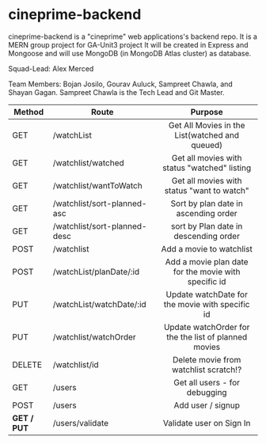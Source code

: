 # cineprime-backend
cineprime-backend is a "cineprime" web applications's backend repo. It is a MERN group project for GA-Unit3 project  It will be created in Express and Mongoose and will use MongoDB (in MongoDB Atlas cluster) as database.

Squad-Lead: Alex Merced

Team Members: Bojan Josilo, Gourav Auluck, Sampreet Chawla, and Shayan Gagan. Sampreet Chawla is the Tech Lead and Git Master.


| Method        | Route                        |                       Purpose                        |
| ------------- | ---------------------------- | :--------------------------------------------------: |
| GET           | /watchList                   |    Get All Movies in the List(watched and queued)    |
| GET           | /watchlist/watched           |     Get all movies with status "watched" listing     |
| GET           | /watchlist/wantToWatch       |      Get all movies with status "want to watch"      |
| GET           | /watchlist/sort-planned-asc  |         Sort by plan date in ascending order         |
| GET           | /watchlist/sort-planned-desc |        sort by Plan date in descending order         |
| POST          | /watchlist                   |               Add a movie to watchlist               |
| POST          | /watchList/planDate/:id      | Add a movie plan date for the movie with specific id |
| PUT           | /watchList/watchDate/:id     |   Update watchDate for the movie with specific id    |
| PUT           | /watchlist/watchOrder        | Update watchOrder for the the list of planned movies |
| DELETE        | /watchlist/id                |        Delete movie from watchlist scratch!?         |
| GET           | /users                       |            Get all users - for debugging             |
| POST          | /users                       |                  Add user / signup                   |
| **GET / PUT** | /users/validate              |               Validate user on Sign In               |






